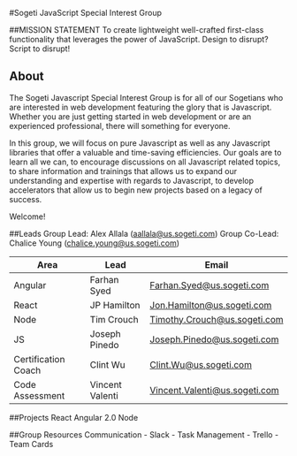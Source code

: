 #Sogeti JavaScript Special Interest Group

##MISSION STATEMENT
To create lightweight well-crafted first-class functionality that leverages the power of JavaScript. 
Design to disrupt? Script to disrupt!

## About
The Sogeti Javascript Special Interest Group is for all of our Sogetians who are interested in web development featuring the glory that is Javascript. Whether you are just getting started in web development or are an experienced professional, there will something for everyone. 

In this group, we will focus on pure Javascript as well as any Javascript libraries that offer a valuable and time-saving efficiencies. Our goals are to learn all we can, to encourage discussions on all Javascript related topics, to share information and trainings that allows us to expand our understanding and expertise with regards to Javascript, to develop accelerators that allow us to begin new projects based on a legacy of success.

Welcome!

##Leads
Group Lead: Alex Allala (aallala@us.sogeti.com)
Group Co-Lead: Chalice Young (chalice.young@us.sogeti.com)

| Area |	Lead	| Email |
|-------|-------|-------|
| Angular |	Farhan Syed	| Farhan.Syed@us.sogeti.com |
| React |	JP Hamilton	| Jon.Hamilton@us.sogeti.com |
| Node |	Tim Crouch	| Timothy.Crouch@us.sogeti.com |
| JS |	Joseph Pinedo	| Joseph.Pinedo@us.sogeti.com |
| Certification Coach |	Clint Wu	| Clint.Wu@us.sogeti.com |
| Code Assessment |	Vincent Valenti	| Vincent.Valenti@us.sogeti.com |

##Projects
React
Angular 2.0
Node

##Group Resources
Communication - Slack - 
Task Management - Trello -  Team Cards

